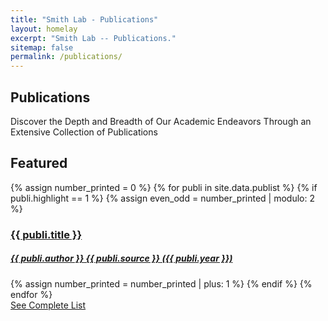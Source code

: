 ```yaml
---
title: "Smith Lab - Publications"
layout: homelay
excerpt: "Smith Lab -- Publications."
sitemap: false
permalink: /publications/
---
```


<div class="container-fluid our-team">
<section class="container">
<div class="col-lg-6 col-md-6 col-sm-12 col-xs-12 x-p">
<h1 class="w-txt">Publications</h1>
<p class="a7-w-txt">Discover the Depth and Breadth of Our Academic Endeavors Through an Extensive Collection of Publications</p>
</div>
</section>
</div>

<div class="container-fluid">
<!-- Publication section starts here -->
<section class="container">
<div class="bx section-title-area">
<h2 class="section-title">Featured</h2>
</div>
<div class="bx recent-updates-list">
{% assign number_printed = 0 %}
{% for publi in site.data.publist %}
{% if publi.highlight == 1 %}
{% assign even_odd = number_printed | modulo: 2 %}
<div class="bx recent-bx">
<a href="{{ publi.link.url }}">
<div class="media">
<!-- Image can be included here if needed -->
<!-- <img src="{{ site.url }}{{ site.baseurl }}/images/pubpic/{{ publi.image }}" width="225" height="225" alt="{{ publi.title }}"> -->
</div>
<div class="info">
<h3 class="title">{{ publi.title }}</h3>
<h5 class="sub-txt">{{ publi.author }} {{ publi.source }} ({{ publi.year }})</h5>
</div>
</a>
</div>
{% assign number_printed = number_printed | plus: 1 %}
{% endif %}
{% endfor %}
</div>
<div class="bx txt-a-c cta-wrapper">
<a href="#" class="btn btn-primary">See Complete List</a>
</div>
</section>
<!-- Publication section ends -->
</div>

